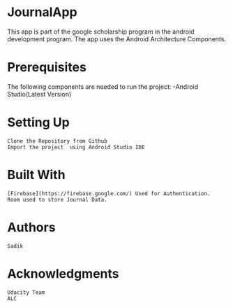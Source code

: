 # JournalApp
This app is part of the google scholarship program in the android development program.
The app uses the Android Architecture Components.
# Prerequisites
The following components are needed to run the project:
    -Android Studio(Latest Version)
    
# Setting Up

    Clone the Repository from Github
    Import the project  using Android Studio IDE
# Built With
    
    [Firebase](https://firebase.google.com/) Used for Authentication.
    Room used to store Journal Data.
# Authors
    Sadik
# Acknowledgments
    Udacity Team 
    ALC
